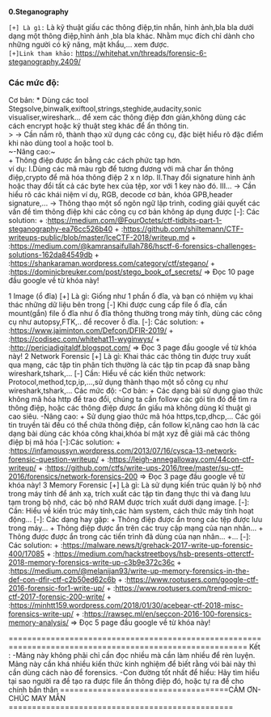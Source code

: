 **0.Steganography**

  `[+] Là gì:` Là kỹ thuật giấu các thông điệp,tin nhắn, hình ảnh,bla bla dưới dạng một thông điệp,hình ảnh ,bla bla khác. Nhằm mục đích chỉ dành cho những người có kỹ năng, mật khẩu,... xem được.</br>
  `[+]Link tham khảo:` https://whitehat.vn/threads/forensic-6-steganography.2409/ </br>
     <h3>Các mức độ:</h3>
        Cơ bản:
               * Dùng các tool Stegsolve,binwalk,exiftool,strings,steghide,audacity,sonic visualiser,wireshark... để xem các thông điệp đơn giản,không dùng các cách encrypt hoặc kỹ thuật steg khác để ẩn thông tin.</br>
                        > -> Cần nắm rõ, thành thạo xử dụng các công cụ, đặc biệt hiểu rõ đặc điểm khi nào dùng tool a hoặc tool b.</br>
        ~-Nâng cao:~</br>
                + Thông điệp được ẩn bằng các cách phức tạp hơn.</br>
      ví dụ:
          I.Dùng các mã màu rgb để tương đương với mã char ẩn thông điệp,crypto để mã hóa thông điệp 2 x n lớp.
          II.Thay đổi signature hình ảnh hoặc thay đổi tất cả các byte hex của tệp, xor với 1 key nào đó.
          III...
              -> Cần hiểu rõ các khái niệm ví dụ, RGB, decode cơ bản, khóa GPB,header signature,...
              -> Thông thạo một số ngôn ngữ lập trình, coding giải quyết các vấn đề tìm thông điệp khi các công cụ cơ bản không áp dụng được
   [-]: Các solution:
      + :https://medium.com/@FourOctets/ctf-tidbits-part-1-steganography-ea76cc526b40
      + :https://github.com/shiltemann/CTF-writeups-public/blob/master/IceCTF-2018/writeup.md
      + :https://medium.com/@kamransaifullah786/hsctf-6-forensics-challenges-solutions-162da84549db
      + :https://shankaraman.wordpress.com/category/ctf/stegano/
      + :https://dominicbreuker.com/post/stego_book_of_secrets/
   => Đọc 10 page đầu google về từ khóa này!
   
1 Image (ổ đĩa)
  [+] Là gì: Giống như 1 phần ổ đĩa, và bạn có nhiệm vụ khai thác những dữ liệu bên trong
  [-] Khi được cung cấp file ổ đĩa, cần mount(gắn) file ổ đĩa như ổ đĩa thông thường trong máy tính, dùng các công cụ như autopsy,FTK,.. để recover ỗ đĩa.
  [-]: Các solution:
     + :https://www.jaiminton.com/Defcon/DFIR-2019/
     + :https://codisec.com/whitehat11-wyginwys/
     + :http://periciadigitaldf.blogspot.com/
   => Đọc 3 page đầu google về từ khóa này!
2 Network Forensic
  [+] Là gì: Khai thác các thông tin được truy xuất qua mạng, các tập tin phân tích thường là các tập tin pcap đã snap bằng wireshark,tshark,...
  [-] Cần: Hiểu về các kiến thức network: Protocol,method,tcp,ip,...,sử dụng thành thạo một số công cụ như wireshark,tshark,...
  Các mức độ:
  -Cơ bản:
      + Các dạng bài sử dụng giao thức không mã hóa http để trao đổi, chúng ta cần follow các gói tin đó để tìm ra thông điệp, hoặc các thông điệp được ẩn giấu mà không dùng kĩ thuật gì cao siêu.
  -Nâng cao:
      + Sử dụng giao thức mã hóa https,tcp,dhcp,... Các gói tin truyền tải đều có thể chứa thông điệp, cần follow kĩ,nâng cao hơn là các dạng bài dùng các khóa công khai,khóa bí mật xyz đễ giải mã các thông điệp bị mã hóa
  [-]:Các solution:
    + :https://infamoussyn.wordpress.com/2013/07/16/cysca-13-network-forensic-question-writeup/
    + :https://leigh-annegalloway.com/44con-ctf-writeup/
    + :https://github.com/ctfs/write-ups-2016/tree/master/su-ctf-2016/forensics/network-forensics-200
   => Đọc 3 page đầu google về từ khóa này!
3 Memory Forensic
  [+] Là gì: Là sử dụng kiến trúc quản lý bộ nhớ trong máy tính để ánh xạ, trích xuất các tập tin đang thực thi và đang lưu tạm trong bộ nhớ, các bộ nhớ RAM được trích xuất dưới dạng image.
  [-]: Cần: Hiểu về kiến trúc máy tính,các hàm system, cách thức máy tính hoạt động...
  [-]: Các dạng hay gặp:
      + Thông điệp được ẩn trong các tệp được lưu trong máy...
      + Thông điệp được ẩn trên các truy cập mạng của nạn nhân...
      + Thông được được ẩn trong các tiến trình đã dùng của nạn nhân...
      +...
   [-]: Các solution:
      + :https://malware.news/t/grehack-2017-write-up-forensic-400/17085
      + :https://medium.com/hackstreetboys/hsb-presents-otterctf-2018-memory-forensics-write-up-c3b9e372c36c
      + :https://medium.com/@melanijan93/write-up-memory-forensics-in-the-def-con-dfir-ctf-c2b50ed62c6b
      + :https://www.rootusers.com/google-ctf-2016-forensic-for1-write-up/
      + :https://www.rootusers.com/trend-micro-ctf-2017-forensic-200-write/
      + :https://minhtt159.wordpress.com/2018/01/30/acebear-ctf-2018-misc-forensics-write-up/
      + :https://rawsec.ml/en/seccon-2016-100-forensics-memory-analysis/
    => Đọc 5 page đầu google về từ khóa này!
    
 =========================================================================================================
 Kết : 
 -Mảng này không phãi chỉ cần đọc nhiều mà cần làm nhiều để rèn luyện. Mảng này cần khá nhiều kiến thức kinh nghiệm để biết rằng vói bài này thì cần dùng cách nào để forensics.
 -Con đường tốt nhất để hiểu: Hãy tìm hiểu tại sao người ra đề tạo ra được file ẩn thông điệp đó, hoặc tự ra đề cho chính bẩn thân
 ====================================CẢM ƠN- CHÚC MAY MẮN ================================================
